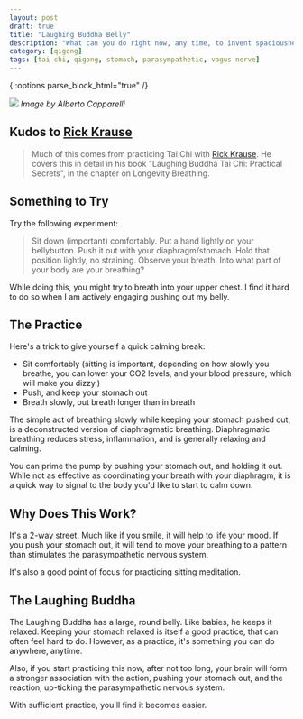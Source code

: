 ```yaml
---
layout: post
draft: true
title: "Laughing Buddha Belly"
description: "What can you do right now, any time, to invent spaciousness."
category: [qigong]
tags: [tai chi, qigong, stomach, parasympathetic, vagus nerve]
---
```

{::options parse_block_html="true" /}

![](/assets/images/buddha/pexels-alberto-capparelli-6116709.jpg)
*Image by Alberto Capparelli*

## Kudos to [Rick Krause](https://taichiokc.com/)

> Much of this comes from practicing Tai Chi with [Rick Krause](https://taichiokc.com/). He covers this in detail
> in his book "Laughing Buddha Tai Chi: Practical Secrets", in the chapter on Longevity Breathing.

## Something to Try

Try the following experiment:
> Sit down (important) comfortably. Put a hand lightly on your bellybutton. Push it out with your diaphragm/stomach. 
> Hold that position lightly, no straining. Observe your breath. Into what part of your body are your breathing?

While doing this, you might try to breath into your upper chest. I find it hard to do so when I am actively
engaging pushing out my belly.

## The Practice

Here's a trick to give yourself a quick calming break:
* Sit comfortably (sitting is important, depending on how slowly you breathe, you can lower your CO2 levels, and your blood pressure, which will make you dizzy.)
* Push, and keep your stomach out
* Breath slowly, out breath longer than in breath

The simple act of breathing slowly while keeping your stomach pushed out, is a deconstructed version of 
diaphragmatic breathing. Diaphragmatic breathing reduces stress, inflammation, and is generally relaxing and calming.

You can prime the pump by pushing your stomach out, and holding it out. While not as effective as coordinating 
your breath with your diaphragm, it is a quick way to signal to the body you'd like to start to calm down.

## Why Does This Work?

It's a 2-way street. Much like if you smile, it will help to life your mood. If you push your stomach out, it will
tend to move your breathing to a pattern than stimulates the parasympathetic nervous system.

It's also a good point of focus for practicing sitting meditation.

## The Laughing Buddha


The Laughing Buddha has a large, round belly. Like babies, he keeps it relaxed. Keeping your stomach relaxed is
itself a good practice, that can often feel hard to do. However, as a practice, it's something you can do
anywhere, anytime.

Also, if you start practicing this now, after not too long, your brain will form a stronger association with the 
action, pushing your stomach out, and the reaction, up-ticking the parasympathetic nervous system.

With sufficient practice, you'll find it becomes easier.